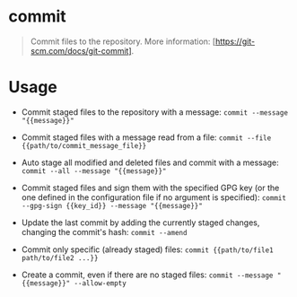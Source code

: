 # commit

> Commit files to the repository.
> More information: [https://git-scm.com/docs/git-commit].

# Usage

- Commit staged files to the repository with a message:
    `commit --message "{{message}}"`

- Commit staged files with a message read from a file:
    `commit --file {{path/to/commit_message_file}}`

- Auto stage all modified and deleted files and commit with a message:
    `commit --all --message "{{message}}"`

- Commit staged files and sign them with the specified GPG key (or the one defined in the configuration file if no argument is specified):
    `commit --gpg-sign {{key_id}} --message "{{message}}"`

- Update the last commit by adding the currently staged changes, changing the commit's hash:
    `commit --amend`

- Commit only specific (already staged) files:
    `commit {{path/to/file1 path/to/file2 ...}}`

- Create a commit, even if there are no staged files:
    `commit --message "{{message}}" --allow-empty`